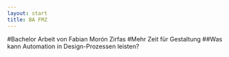 ```yaml
---
layout: start
title: BA FMZ
---
```

#Bachelor Arbeit von Fabian Morón Zirfas
#Mehr Zeit für Gestaltung
##Was kann Automation in Design-Prozessen leisten?
